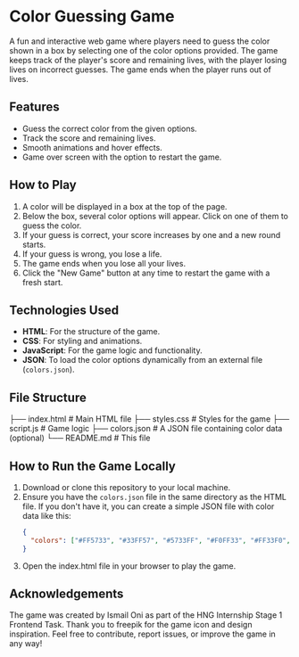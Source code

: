 # Color Guessing Game

A fun and interactive web game where players need to guess the color shown in a box by selecting one of the color options provided. The game keeps track of the player's score and remaining lives, with the player losing lives on incorrect guesses. The game ends when the player runs out of lives.

## Features
- Guess the correct color from the given options.
- Track the score and remaining lives.
- Smooth animations and hover effects.
- Game over screen with the option to restart the game.

## How to Play
1. A color will be displayed in a box at the top of the page.
2. Below the box, several color options will appear. Click on one of them to guess the color.
3. If your guess is correct, your score increases by one and a new round starts.
4. If your guess is wrong, you lose a life.
5. The game ends when you lose all your lives.
6. Click the "New Game" button at any time to restart the game with a fresh start.

## Technologies Used
- **HTML**: For the structure of the game.
- **CSS**: For styling and animations.
- **JavaScript**: For the game logic and functionality.
- **JSON**: To load the color options dynamically from an external file (`colors.json`).

## File Structure
├── index.html # Main HTML file 
├── styles.css # Styles for the game 
├── script.js # Game logic 
├── colors.json # A JSON file containing color data (optional) 
└── README.md # This file


## How to Run the Game Locally
1. Download or clone this repository to your local machine.
2. Ensure you have the `colors.json` file in the same directory as the HTML file. If you don't have it, you can create a simple JSON file with color data like this:
   ```json
   {
     "colors": ["#FF5733", "#33FF57", "#5733FF", "#F0FF33", "#FF33F0", "#33F0FF"]
   }
3. Open the index.html file in your browser to play the game.


## Acknowledgements
The game was created by Ismail Oni as part of the HNG Internship Stage 1 Frontend Task.
Thank you to freepik for the game icon and design inspiration.
Feel free to contribute, report issues, or improve the game in any way!
